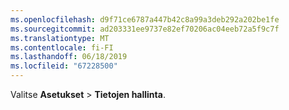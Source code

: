 ```yaml
---
ms.openlocfilehash: d9f71ce6787a447b42c8a99a3deb292a202be1fe
ms.sourcegitcommit: ad203331ee9737e82ef70206ac04eeb72a5f9c7f
ms.translationtype: MT
ms.contentlocale: fi-FI
ms.lasthandoff: 06/18/2019
ms.locfileid: "67228500"
---
```

Valitse **Asetukset** > **Tietojen hallinta**.
